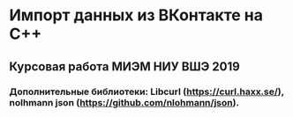 # Импорт данных из ВКонтакте на C++
## Курсовая работа МИЭМ НИУ ВШЭ 2019
### Дополнительные библиотеки: Libcurl (https://curl.haxx.se/), nolhmann json (https://github.com/nlohmann/json).
